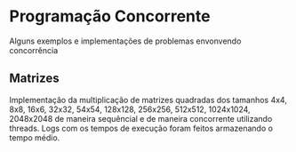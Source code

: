 # Programação Concorrente
Alguns exemplos e implementações de problemas envonvendo concorrência

## Matrizes
Implementação da multiplicação de matrizes quadradas dos tamanhos 4x4, 8x8, 16x6, 32x32, 54x54, 128x128, 256x256, 512x512, 1024x1024, 2048x2048 de maneira sequêncial e de maneira concorrente utilizando threads. Logs com os tempos de execução foram feitos armazenando o tempo médio.
